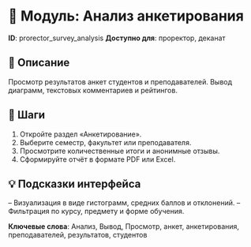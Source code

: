 # 📘 Модуль: Анализ анкетирования
**ID**: prorector_survey_analysis
**Доступно для**: проректор, деканат

## 📝 Описание
Просмотр результатов анкет студентов и преподавателей. Вывод диаграмм, текстовых комментариев и рейтингов.

## 🩜 Шаги
1. Откройте раздел «Анкетирование».
2. Выберите семестр, факультет или преподавателя.
3. Просмотрите количественные итоги и анонимные отзывы.
4. Сформируйте отчёт в формате PDF или Excel.

## 💡 Подсказки интерфейса
– Визуализация в виде гистограмм, средних баллов и отклонений.
– Фильтрация по курсу, предмету и форме обучения.

**Ключевые слова**: Анализ, Вывод, Просмотр, анкет, анкетирования, преподавателей, результатов, студентов
